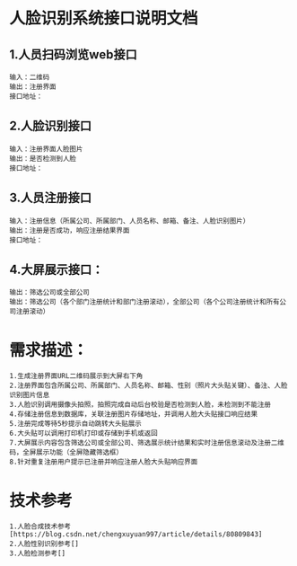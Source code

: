 # 人脸识别系统接口说明文档

## 1.人员扫码浏览web接口
	输入：二维码
	输出：注册界面
	接口地址：
## 2.人脸识别接口
	输入：注册界面人脸图片
	输出：是否检测到人脸
	接口地址：
## 3.人员注册接口
	输入：注册信息（所属公司、所属部门、人员名称、邮箱、备注、人脸识别图片）
	输出：注册是否成功，响应注册结果界面
	接口地址：
## 4.大屏展示接口：
	输出：筛选公司或全部公司
	输出：筛选公司（各个部门注册统计和部门注册滚动），全部公司（各个公司注册统计和所有公司注册滚动）
		
# 需求描述：
	1.生成注册界面URL二维码展示到大屏右下角
	2.注册界面包含所属公司、所属部门、人员名称、邮箱、性别（照片大头贴关键）、备注、人脸识别图片信息
	3.人脸识别调用摄像头拍照，拍照完成自动后台校验是否检测到人脸，未检测到不能注册
	4.存储注册信息到数据库，关联注册图片存储地址，并调用人脸大头贴接口响应结果
	5.注册完成等待5秒提示自动跳转大头贴展示
	6.大头贴可以调用打印机打印或存储到手机或返回
	7.大屏展示内容包含筛选公司或全部公司、筛选展示统计结果和实时注册信息滚动及注册二维码，全屏展示功能（全屏隐藏筛选框）
	8.针对重复注册用户提示已注册并响应注册人脸大头贴响应界面

# 技术参考
	1.人脸合成技术参考[https://blog.csdn.net/chengxuyuan997/article/details/80809843]
	2.人脸性别识别参考[]
	3.人脸检测参考[]
